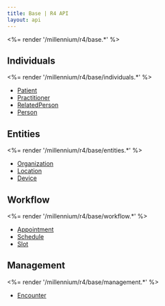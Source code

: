 ```yaml
---
title: Base | R4 API
layout: api
---
```


<%= render '/millennium/r4/base.*' %>

## Individuals
<%= render '/millennium/r4/base/individuals.*' %>

* [Patient](/millennium/r4/base/individuals/patient)
* [Practitioner](/millennium/r4/base/individuals/practitioner)
* [RelatedPerson](/millennium/r4/base/individuals/related-person)
* [Person](/millennium/r4/base/individuals/person)

## Entities
<%= render '/millennium/r4/base/entities.*' %>

* [Organization](/millennium/r4/base/entities/organization)
* [Location](/millennium/r4/base/entities/location)
* [Device](/millennium/r4/base/entities/device)

## Workflow
<%= render '/millennium/r4/base/workflow.*' %>

* [Appointment](/millennium/r4/base/workflow/appointment)
* [Schedule](/millennium/r4/base/workflow/schedule)
* [Slot](/millennium/r4/base/workflow/slot)

## Management
<%= render '/millennium/r4/base/management.*' %>

* [Encounter](/millennium/r4/base/management/encounter)
